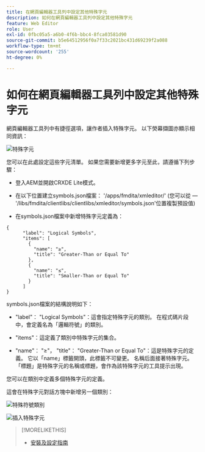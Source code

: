 ```yaml
---
title: 在網頁編輯器工具列中設定其他特殊字元
description: 如何在網頁編輯器工具列中設定其他特殊字元
feature: Web Editor
role: User
exl-id: 0fbc05a5-a6b0-4f6b-bbc4-8fca03581d90
source-git-commit: b5e64512956f0a7f33c2021bc431d69239f2a088
workflow-type: tm+mt
source-wordcount: '255'
ht-degree: 0%

---
```


# 如何在網頁編輯器工具列中設定其他特殊字元

網頁編輯器工具列中有捷徑選項，讓作者插入特殊字元。
以下熒幕擷圖亦顯示相同資訊：

![特殊字元](assets/special-chars.png)


您可以在此處設定這些字元清單。 如果您需要新增更多字元至此，請遵循下列步驟：

+ 登入AEM並開啟CRXDE Lite模式。

+ 在以下位置建立symbols.json檔案： &#39;/apps/fmdita/xmleditor/&#39; (您可以從 — &#39;/libs/fmdita/clientlibs/clientlibs/xmleditor/symbols.json&#39;位置複製預設值)

+ 在symbols.json檔案中新增特殊字元定義為：

```
{
      "label": "Logical Symbols",
      "items": [
        {
          "name": "≥",
          "title": "Greater-Than or Equal To"
        },
        {
          "name": "≤",
          "title": "Smaller-Than or Equal To"
        }
      ]
}
```

symbols.json檔案的結構說明如下：

+ &quot;label&quot;： &quot;Logical Symbols&quot;：這會指定特殊字元的類別。 在程式碼片段中，會定義名為「邏輯符號」的類別。

+ &quot;items&quot;：這定義了類別中特殊字元的集合。

+ &quot;name&quot;： &quot;≥&quot;， &quot;title&quot;： &quot;Greater-Than or Equal To&quot;：這是特殊字元的定義。 它以「name」標籤開頭，此標籤不可變更。 名稱后面接著特殊字元。 「標題」是特殊字元的名稱或標題，會作為該特殊字元的工具提示出現。

您可以在類別中定義多個特殊字元的定義。

這會在特殊字元對話方塊中新增另一個類別：

![特殊符號類別](assets/special-char-category.png)

![插入特殊字元](assets/insert-special-char.png)

>[!MORELIKETHIS]
>
>+ [安裝及設定指南](https://helpx.adobe.com/content/dam/help/en/xml-documentation-solution/3-6/XML-Documentation-for-Adobe-Experience-Manager_Installation-Configuration-Guide_EN.pdf)

